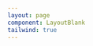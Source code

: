```yaml
---
layout: page
component: LayoutBlank
tailwind: true
---
```


<script setup>
import ExampleSlideover from './ExampleSlideover.vue';
</script>

<ExampleSlideover />
